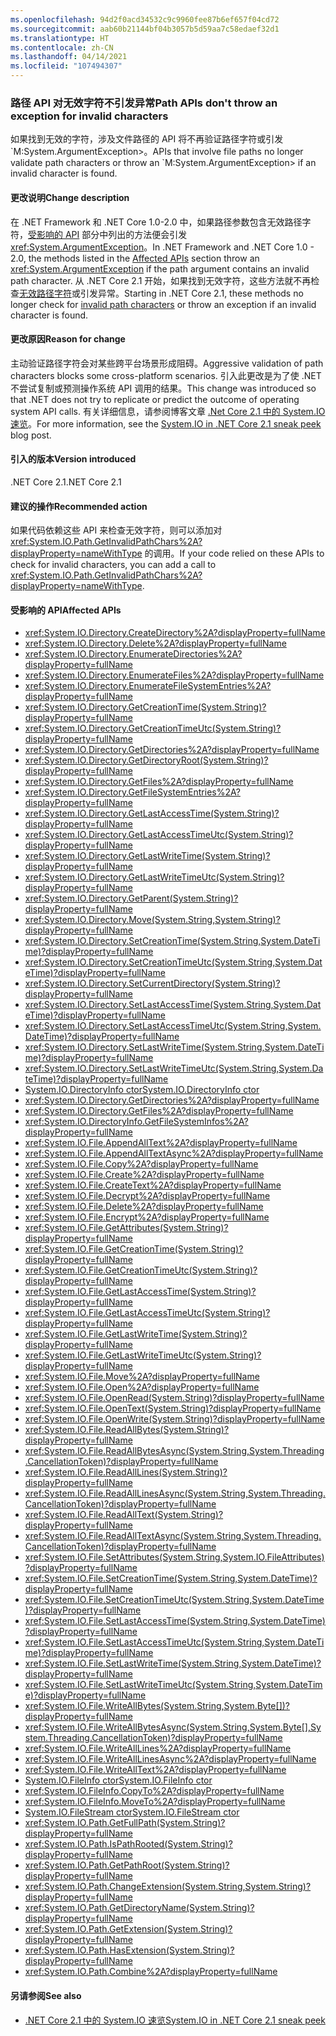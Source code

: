 ```yaml
---
ms.openlocfilehash: 94d2f0acd34532c9c9960fee87b6ef657f04cd72
ms.sourcegitcommit: aab60b21144bf04b3057b5d59aa7c58edaef32d1
ms.translationtype: HT
ms.contentlocale: zh-CN
ms.lasthandoff: 04/14/2021
ms.locfileid: "107494307"
---
```

### <a name="path-apis-dont-throw-an-exception-for-invalid-characters"></a><span data-ttu-id="4db56-101">路径 API 对无效字符不引发异常</span><span class="sxs-lookup"><span data-stu-id="4db56-101">Path APIs don't throw an exception for invalid characters</span></span>

<span data-ttu-id="4db56-102">如果找到无效的字符，涉及文件路径的 API 将不再验证路径字符或引发 \`M:System.ArgumentException>。</span><span class="sxs-lookup"><span data-stu-id="4db56-102">APIs that involve file paths no longer validate path characters or throw an \`M:System.ArgumentException> if an invalid character is found.</span></span>

#### <a name="change-description"></a><span data-ttu-id="4db56-103">更改说明</span><span class="sxs-lookup"><span data-stu-id="4db56-103">Change description</span></span>

<span data-ttu-id="4db56-104">在 .NET Framework 和 .NET Core 1.0-2.0 中，如果路径参数包含无效路径字符，[受影响的 API](#affected-apis) 部分中列出的方法便会引发 <xref:System.ArgumentException>。</span><span class="sxs-lookup"><span data-stu-id="4db56-104">In .NET Framework and .NET Core 1.0 - 2.0, the methods listed in the [Affected APIs](#affected-apis) section throw an <xref:System.ArgumentException> if the path argument contains an invalid path character.</span></span> <span data-ttu-id="4db56-105">从 .NET Core 2.1 开始，如果找到无效字符，这些方法就不再检查[无效路径字符](xref:System.IO.Path.GetInvalidPathChars%2A)或引发异常。</span><span class="sxs-lookup"><span data-stu-id="4db56-105">Starting in .NET Core 2.1, these methods no longer check for [invalid path characters](xref:System.IO.Path.GetInvalidPathChars%2A) or throw an exception if an invalid character is found.</span></span>

#### <a name="reason-for-change"></a><span data-ttu-id="4db56-106">更改原因</span><span class="sxs-lookup"><span data-stu-id="4db56-106">Reason for change</span></span>

<span data-ttu-id="4db56-107">主动验证路径字符会对某些跨平台场景形成阻碍。</span><span class="sxs-lookup"><span data-stu-id="4db56-107">Aggressive validation of path characters blocks some cross-platform scenarios.</span></span> <span data-ttu-id="4db56-108">引入此更改是为了使 .NET 不尝试复制或预测操作系统 API 调用的结果。</span><span class="sxs-lookup"><span data-stu-id="4db56-108">This change was introduced so that .NET does not try to replicate or predict the outcome of operating system API calls.</span></span> <span data-ttu-id="4db56-109">有关详细信息，请参阅博客文章 [.Net Core 2.1 中的 System.IO 速览](/archive/blogs/jeremykuhne/system-io-in-net-core-2-1-sneak-peek)。</span><span class="sxs-lookup"><span data-stu-id="4db56-109">For more information, see the [System.IO in .NET Core 2.1 sneak peek](/archive/blogs/jeremykuhne/system-io-in-net-core-2-1-sneak-peek) blog post.</span></span>

#### <a name="version-introduced"></a><span data-ttu-id="4db56-110">引入的版本</span><span class="sxs-lookup"><span data-stu-id="4db56-110">Version introduced</span></span>

<span data-ttu-id="4db56-111">.NET Core 2.1</span><span class="sxs-lookup"><span data-stu-id="4db56-111">.NET Core 2.1</span></span>

#### <a name="recommended-action"></a><span data-ttu-id="4db56-112">建议的操作</span><span class="sxs-lookup"><span data-stu-id="4db56-112">Recommended action</span></span>

<span data-ttu-id="4db56-113">如果代码依赖这些 API 来检查无效字符，则可以添加对 <xref:System.IO.Path.GetInvalidPathChars%2A?displayProperty=nameWithType> 的调用。</span><span class="sxs-lookup"><span data-stu-id="4db56-113">If your code relied on these APIs to check for invalid characters, you can add a call to <xref:System.IO.Path.GetInvalidPathChars%2A?displayProperty=nameWithType>.</span></span>

#### <a name="affected-apis"></a><span data-ttu-id="4db56-114">受影响的 API</span><span class="sxs-lookup"><span data-stu-id="4db56-114">Affected APIs</span></span>

- <xref:System.IO.Directory.CreateDirectory%2A?displayProperty=fullName>
- <xref:System.IO.Directory.Delete%2A?displayProperty=fullName>
- <xref:System.IO.Directory.EnumerateDirectories%2A?displayProperty=fullName>
- <xref:System.IO.Directory.EnumerateFiles%2A?displayProperty=fullName>
- <xref:System.IO.Directory.EnumerateFileSystemEntries%2A?displayProperty=fullName>
- <xref:System.IO.Directory.GetCreationTime(System.String)?displayProperty=fullName>
- <xref:System.IO.Directory.GetCreationTimeUtc(System.String)?displayProperty=fullName>
- <xref:System.IO.Directory.GetDirectories%2A?displayProperty=fullName>
- <xref:System.IO.Directory.GetDirectoryRoot(System.String)?displayProperty=fullName>
- <xref:System.IO.Directory.GetFiles%2A?displayProperty=fullName>
- <xref:System.IO.Directory.GetFileSystemEntries%2A?displayProperty=fullName>
- <xref:System.IO.Directory.GetLastAccessTime(System.String)?displayProperty=fullName>
- <xref:System.IO.Directory.GetLastAccessTimeUtc(System.String)?displayProperty=fullName>
- <xref:System.IO.Directory.GetLastWriteTime(System.String)?displayProperty=fullName>
- <xref:System.IO.Directory.GetLastWriteTimeUtc(System.String)?displayProperty=fullName>
- <xref:System.IO.Directory.GetParent(System.String)?displayProperty=fullName>
- <xref:System.IO.Directory.Move(System.String,System.String)?displayProperty=fullName>
- <xref:System.IO.Directory.SetCreationTime(System.String,System.DateTime)?displayProperty=fullName>
- <xref:System.IO.Directory.SetCreationTimeUtc(System.String,System.DateTime)?displayProperty=fullName>
- <xref:System.IO.Directory.SetCurrentDirectory(System.String)?displayProperty=fullName>
- <xref:System.IO.Directory.SetLastAccessTime(System.String,System.DateTime)?displayProperty=fullName>
- <xref:System.IO.Directory.SetLastAccessTimeUtc(System.String,System.DateTime)?displayProperty=fullName>
- <xref:System.IO.Directory.SetLastWriteTime(System.String,System.DateTime)?displayProperty=fullName>
- <xref:System.IO.Directory.SetLastWriteTimeUtc(System.String,System.DateTime)?displayProperty=fullName>
- <span data-ttu-id="4db56-115">[System.IO.DirectoryInfo ctor](xref:System.IO.DirectoryInfo.%23ctor(System.String))</span><span class="sxs-lookup"><span data-stu-id="4db56-115">[System.IO.DirectoryInfo ctor](xref:System.IO.DirectoryInfo.%23ctor(System.String))</span></span>
- <xref:System.IO.Directory.GetDirectories%2A?displayProperty=fullName>
- <xref:System.IO.Directory.GetFiles%2A?displayProperty=fullName>
- <xref:System.IO.DirectoryInfo.GetFileSystemInfos%2A?displayProperty=fullName>
- <xref:System.IO.File.AppendAllText%2A?displayProperty=fullName>
- <xref:System.IO.File.AppendAllTextAsync%2A?displayProperty=fullName>
- <xref:System.IO.File.Copy%2A?displayProperty=fullName>
- <xref:System.IO.File.Create%2A?displayProperty=fullName>
- <xref:System.IO.File.CreateText%2A?displayProperty=fullName>
- <xref:System.IO.File.Decrypt%2A?displayProperty=fullName>
- <xref:System.IO.File.Delete%2A?displayProperty=fullName>
- <xref:System.IO.File.Encrypt%2A?displayProperty=fullName>
- <xref:System.IO.File.GetAttributes(System.String)?displayProperty=fullName>
- <xref:System.IO.File.GetCreationTime(System.String)?displayProperty=fullName>
- <xref:System.IO.File.GetCreationTimeUtc(System.String)?displayProperty=fullName>
- <xref:System.IO.File.GetLastAccessTime(System.String)?displayProperty=fullName>
- <xref:System.IO.File.GetLastAccessTimeUtc(System.String)?displayProperty=fullName>
- <xref:System.IO.File.GetLastWriteTime(System.String)?displayProperty=fullName>
- <xref:System.IO.File.GetLastWriteTimeUtc(System.String)?displayProperty=fullName>
- <xref:System.IO.File.Move%2A?displayProperty=fullName>
- <xref:System.IO.File.Open%2A?displayProperty=fullName>
- <xref:System.IO.File.OpenRead(System.String)?displayProperty=fullName>
- <xref:System.IO.File.OpenText(System.String)?displayProperty=fullName>
- <xref:System.IO.File.OpenWrite(System.String)?displayProperty=fullName>
- <xref:System.IO.File.ReadAllBytes(System.String)?displayProperty=fullName>
- <xref:System.IO.File.ReadAllBytesAsync(System.String,System.Threading.CancellationToken)?displayProperty=fullName>
- <xref:System.IO.File.ReadAllLines(System.String)?displayProperty=fullName>
- <xref:System.IO.File.ReadAllLinesAsync(System.String,System.Threading.CancellationToken)?displayProperty=fullName>
- <xref:System.IO.File.ReadAllText(System.String)?displayProperty=fullName>
- <xref:System.IO.File.ReadAllTextAsync(System.String,System.Threading.CancellationToken)?displayProperty=fullName>
- <xref:System.IO.File.SetAttributes(System.String,System.IO.FileAttributes)?displayProperty=fullName>
- <xref:System.IO.File.SetCreationTime(System.String,System.DateTime)?displayProperty=fullName>
- <xref:System.IO.File.SetCreationTimeUtc(System.String,System.DateTime)?displayProperty=fullName>
- <xref:System.IO.File.SetLastAccessTime(System.String,System.DateTime)?displayProperty=fullName>
- <xref:System.IO.File.SetLastAccessTimeUtc(System.String,System.DateTime)?displayProperty=fullName>
- <xref:System.IO.File.SetLastWriteTime(System.String,System.DateTime)?displayProperty=fullName>
- <xref:System.IO.File.SetLastWriteTimeUtc(System.String,System.DateTime)?displayProperty=fullName>
- <xref:System.IO.File.WriteAllBytes(System.String,System.Byte[])?displayProperty=fullName>
- <xref:System.IO.File.WriteAllBytesAsync(System.String,System.Byte[],System.Threading.CancellationToken)?displayProperty=fullName>
- <xref:System.IO.File.WriteAllLines%2A?displayProperty=fullName>
- <xref:System.IO.File.WriteAllLinesAsync%2A?displayProperty=fullName>
- <xref:System.IO.File.WriteAllText%2A?displayProperty=fullName>
- <span data-ttu-id="4db56-116">[System.IO.FileInfo ctor](xref:System.IO.FileInfo.%23ctor(System.String))</span><span class="sxs-lookup"><span data-stu-id="4db56-116">[System.IO.FileInfo ctor](xref:System.IO.FileInfo.%23ctor(System.String))</span></span>
- <xref:System.IO.FileInfo.CopyTo%2A?displayProperty=fullName>
- <xref:System.IO.FileInfo.MoveTo%2A?displayProperty=fullName>
- [<span data-ttu-id="4db56-117">System.IO.FileStream ctor</span><span class="sxs-lookup"><span data-stu-id="4db56-117">System.IO.FileStream ctor</span></span>](xref:System.IO.FileStream.%23ctor%2A)
- <xref:System.IO.Path.GetFullPath(System.String)?displayProperty=fullName>
- <xref:System.IO.Path.IsPathRooted(System.String)?displayProperty=fullName>
- <xref:System.IO.Path.GetPathRoot(System.String)?displayProperty=fullName>
- <xref:System.IO.Path.ChangeExtension(System.String,System.String)?displayProperty=fullName>
- <xref:System.IO.Path.GetDirectoryName(System.String)?displayProperty=fullName>
- <xref:System.IO.Path.GetExtension(System.String)?displayProperty=fullName>
- <xref:System.IO.Path.HasExtension(System.String)?displayProperty=fullName>
- <xref:System.IO.Path.Combine%2A?displayProperty=fullName>

#### <a name="see-also"></a><span data-ttu-id="4db56-118">另请参阅</span><span class="sxs-lookup"><span data-stu-id="4db56-118">See also</span></span>

- [<span data-ttu-id="4db56-119">.NET Core 2.1 中的 System.IO 速览</span><span class="sxs-lookup"><span data-stu-id="4db56-119">System.IO in .NET Core 2.1 sneak peek</span></span>](/archive/blogs/jeremykuhne/system-io-in-net-core-2-1-sneak-peek)

<!--

### Category

Core .NET libraries

### Affected APIs

- `Overload:System.IO.Directory.CreateDirectory`
- `Overload:System.IO.Directory.Delete`
- `Overload:System.IO.Directory.EnumerateDirectories`
- `Overload:System.IO.Directory.EnumerateFiles`
- `Overload:System.IO.Directory.EnumerateFileSystemEntries`
- `M:System.IO.Directory.GetCreationTime(System.String)`
- `M:System.IO.Directory.GetCreationTimeUtc(System.String)`
- `Overload:System.IO.Directory.GetDirectories`
- `M:System.IO.Directory.GetDirectoryRoot(System.String)`
- `Overload:System.IO.Directory.GetFiles`
- `Overload:System.IO.Directory.GetFileSystemEntries`
- `M:System.IO.Directory.GetLastAccessTime(System.String)`
- `M:System.IO.Directory.GetLastAccessTimeUtc(System.String)`
- `M:System.IO.Directory.GetLastWriteTime(System.String)`
- `M:System.IO.Directory.GetLastWriteTimeUtc(System.String)`
- `M:System.IO.Directory.GetParent(System.String)`
- `M:System.IO.Directory.Move(System.String,System.String)`
- `M:System.IO.Directory.SetCreationTime(System.String)`
- `M:System.IO.Directory.SetCreationTimeUtc(System.String)`
- `M:System.IO.Directory.SetCurrentDirectory(System.String)`
- `M:System.IO.Directory.SetLastAccessTime(System.String)`
- `M:System.IO.Directory.SetLastAccessTimeUtc(System.String)`
- `M:System.IO.Directory.SetLastWriteTime(System.String)`
- `M:System.IO.Directory.SetLastWriteTimeUtc(System.String)`
- `M:System.IO.DirectoryInfo.%23ctor(System.String)>
- `Overload:System.IO.Directory.GetDirectories`
- `Overload:System.IO.Directory.GetFiles`
- `Overload:System.IO.DirectoryInfo.GetFileSystemInfos`
- `Overload:System.IO.File.AppendAllText`
- `Overload:System.IO.File.AppendAllTextAsync`
- `Overload:System.IO.File.Copy`
- `Overload:System.IO.File.Create`
- `Overload:System.IO.File.CreateText`
- `Overload:System.IO.File.Decrypt`
- `Overload:System.IO.File.Delete`
- `Overload:System.IO.File.Encrypt`
- `M:System.IO.File.GetAttributes(System.String)`
- `M:System.IO.File.GetCreationTime(System.String)`
- `M:System.IO.File.GetCreationTimeUtc(System.String)`
- `M:System.IO.File.GetLastAccessTime(System.String)`
- `M:System.IO.File.GetLastAccessTimeUtc(System.String)`
- `M:System.IO.File.GetLastWriteTime(System.String)`
- `M:System.IO.File.GetLastWriteTimeUtc(System.String)`
- `Overload:System.IO.File.Move`
- `Overload:System.IO.File.Open`
- `M:System.IO.File.OpenRead(System.String)`
- `M:System.IO.File.OpenText(System.String)`
- `M:System.IO.File.OpenWrite(System.String)`
- `M:System.IO.File.ReadAllBytes(System.String)`
- `M:System.IO.File.ReadAllBytesAsync(System.String,System.Threading.CancellationToken)`
- `M:System.IO.File.ReadAllLines(System.String)`
- `M:System.IO.File.ReadAllLinesAsync(System.String,System.Threading.CancellationToken)`
- `M:System.IO.File.ReadAllText(System.String)`
- `M:System.IO.File.ReadAllTextAsync(System.String,System.Threading.CancellationToken)`
- `M:System.IO.File.SetAttributes(System.String)`
- `M:System.IO.File.SetCreationTime(System.String)`
- `M:System.IO.File.SetCreationTimeUtc(System.String)`
- `M:System.IO.File.SetLastAccessTime(System.String)`
- `M:System.IO.File.SetLastAccessTimeUtc(System.String)`
- `M:System.IO.File.SetLastWriteTime(System.String)`
- `M:System.IO.File.SetLastWriteTimeUtc(System.String)`
- `M:System.IO.File.WriteAllBytes(System.String)`
- `M:System.IO.File.WriteAllBytesAsync(System.String,System.Threading.CancellationToken)`
- `Overload:System.IO.File.WriteAllLines`
- `Overload:System.IO.File.WriteAllLinesAsync`
- `Overload:System.IO.File.WriteAllText`
- `M:System.IO.FileInfo.#ctor(System.String)`
- `Overload:System.IO.FileInfo.CopyTo`
- `Overload:System.IO.FileInfo.MoveTo`
- `Overload:System.IO.FileStream.#ctor`
- `M:System.IO.Path.GetFullPath(System.String)`
- `M:System.IO.Path.IsPathRooted(System.String)`
- `M:System.IO.Path.GetPathRoot(System.String)`
- `M:System.IO.Path.ChangeExtension(System.String,System.String)`
- `M:System.IO.Path.GetDirectoryName(System.String)`
- `M:System.IO.Path.GetExtension(System.String)`
- `M:System.IO.Path.HasExtension(System.String)`
- `Overload:System.IO.Path.Combine`

-->
